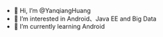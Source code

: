 - 👋 Hi, I’m @YanqiangHuang
- 👀 I’m interested in Android、Java EE and Big Data
- 🌱 I’m currently learning Android

<!---
YanqiangHuang/YanqiangHuang is a ✨ special ✨ repository because its `README.md` (this file) appears on your GitHub profile.
You can click the Preview link to take a look at your changes.
--->
